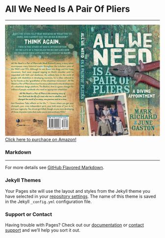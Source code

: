 # All We Need Is A Pair Of Pliers
---
[![All we need is a pair of pliers cover](pliers.jpg)
Click here to purchace on Amazon!](https://www.amazon.com/Mark-Richard/dp/1631952242)
### Markdown

---


For more details see [GitHub Flavored Markdown](https://guides.github.com/features/mastering-markdown/).

### Jekyll Themes

Your Pages site will use the layout and styles from the Jekyll theme you have selected in your [repository settings](https://github.com/nixcamic/pairofpliers/settings). The name of this theme is saved in the Jekyll `_config.yml` configuration file.

### Support or Contact

Having trouble with Pages? Check out our [documentation](https://docs.github.com/categories/github-pages-basics/) or [contact support](https://github.com/contact) and we’ll help you sort it out.
